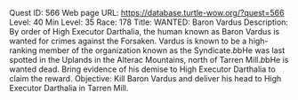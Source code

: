 Quest ID: 566
Web page URL: https://database.turtle-wow.org/?quest=566
Level: 40
Min Level: 35
Race: 178
Title: WANTED: Baron Vardus
Description: By order of High Executor Darthalia, the human known as Baron Vardus is wanted for crimes against the Forsaken. Vardus is known to be a high-ranking member of the organization known as the Syndicate.$b$bHe was last spotted in the Uplands in the Alterac Mountains, north of Tarren Mill.$b$bHe is wanted dead. Bring evidence of his demise to High Executor Darthalia to claim the reward.
Objective: Kill Baron Vardus and deliver his head to High Executor Darthalia in Tarren Mill.
